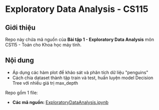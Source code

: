# Exploratory Data Analysis - CS115

## Giới thiệu
Repo này chứa mã nguồn của **Bài tập 1 - Exploratory Data Analysis** môn CS115 - Toán cho Khoa học máy tính. 

## Nội dung
- Áp dụng các hàm plot để khảo sát và phân tích dữ liệu "penguins"
- Cách chia dataset thành tập train và test, huấn luyện model Decision Tree với nhiều giá trị max_depth

Repo gồm 1 file:
- **Các mã nguồn:** [ExploratoryDataAnalysis.ipynb](/ExploratoryDataAnalysis.ipynb)

